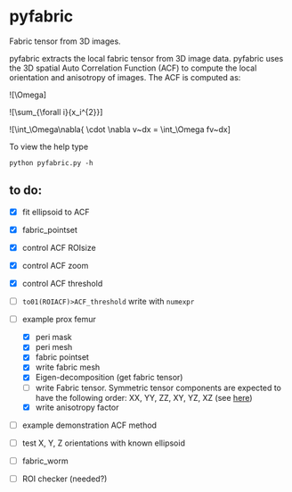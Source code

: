 # pyfabric
Fabric tensor from 3D images.

pyfabric extracts the local fabric tensor from 3D image data.
pyfabric uses the 3D spatial Auto Correlation Function (ACF) to compute the local orientation and anisotropy of images.
The ACF is computed as:

![\Omega]

![\sum_{\forall i}{x_i^{2}}]

![\int_\Omega\nabla{ \cdot \nabla v~dx = \int_\Omega fv~dx]


To view the help type
```
python pyfabric.py -h
```

## to do:
- [X] fit ellipsoid to ACF
- [X] fabric_pointset
- [X] control ACF ROIsize
- [X] control ACF zoom
- [X] control ACF threshold
- [ ] `to01(ROIACF)>ACF_threshold` write with `numexpr`
- [ ] example prox femur
  - [X] peri mask
  - [X] peri mesh
  - [X] fabric pointset
  - [X] write fabric mesh
  - [X] Eigen-decomposition (get fabric tensor)
  - [ ] write Fabric tensor. Symmetric tensor components are expected to have the following order: XX, YY, ZZ, XY, YZ, XZ (see [here](https://kitware.github.io/paraview-docs/latest/python/paraview.simple.TensorGlyph.html))
  - [X] write anisotropy factor
- [ ] example demonstration ACF method
- [ ] test X, Y, Z orientations with known ellipsoid
- [ ] fabric_worm
- [ ] ROI checker (needed?)


